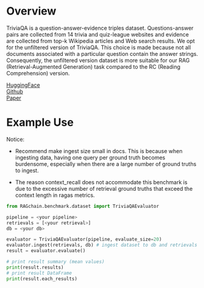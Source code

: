 # Overview

TriviaQA is a question-answer-evidence triples dataset. Questions-answer pairs are collected
from 14 trivia and quiz-league websites and evidence are collected from top-k Wikipedia articles and Web search results.
We opt for the unfiltered version of TriviaQA. This choice is made because not all documents associated with a particular
question contain the answer strings. Consequently, the unfiltered version dataset is more suitable 
for our RAG (Retrieval-Augmented Generation) task compared to the RC (Reading Comprehension) version.

[HuggingFace](https://huggingface.co/datasets/trivia_qa)<br>
[Github](https://github.com/mandarjoshi90/triviaqa)<br>
[Paper](https://arxiv.org/abs/1705.03551)

# Example Use
Notice: 
- Recommend make ingest size small in docs.
This is because when ingesting data, having one query per ground truth becomes burdensome,
especially when there are a large number of ground truths to ingest.

- The reason context_recall does not accommodate this benchmark is due to the excessive number
of retrieval ground truths that exceed the context length in ragas metrics.

```Python
from RAGchain.benchmark.dataset import TriviaQAEvaluator

pipeline = <your pipeline>
retrievals = [<your retrieval>]
db = <your db>

evaluator = TriviaQAEvaluator(pipeline, evaluate_size=20)
evaluator.ingest(retrievals, db) # ingest dataset to db and retrievals
result = evaluator.evaluate()

# print result summary (mean values)
print(result.results)
# print result DataFrame
print(result.each_results)
```
